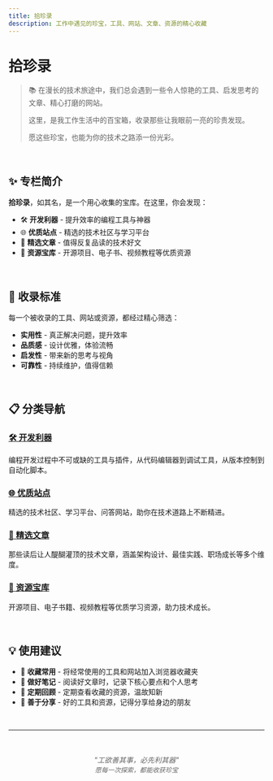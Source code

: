 ```yaml
---
title: 拾珍录
description: 工作中遇见的珍宝，工具、网站、文章、资源的精心收藏
---
```


# 拾珍录

> 📚 在漫长的技术旅途中，我们总会遇到一些令人惊艳的工具、启发思考的文章、精心打磨的网站。
> 
> 这里，是我工作生活中的百宝箱，收录那些让我眼前一亮的珍贵发现。
>
> 愿这些珍宝，也能为你的技术之路添一份光彩。

<br/>

## ✨ 专栏简介

**拾珍录**，如其名，是一个用心收集的宝库。在这里，你会发现：

- 🛠️ **开发利器** - 提升效率的编程工具与神器
- 🌐 **优质站点** - 精选的技术社区与学习平台
- 📖 **精选文章** - 值得反复品读的技术好文
- 💎 **资源宝库** - 开源项目、电子书、视频教程等优质资源

<br/>

## 🎯 收录标准

每一个被收录的工具、网站或资源，都经过精心筛选：

- **实用性** - 真正解决问题，提升效率
- **品质感** - 设计优雅，体验流畅
- **启发性** - 带来新的思考与视角
- **可靠性** - 持续维护，值得信赖

<br/>

## 📋 分类导航

### [🛠️ 开发利器](/tutorials/treasures/tools/dev-tools)
编程开发过程中不可或缺的工具与插件，从代码编辑器到调试工具，从版本控制到自动化脚本。

### [🌐 优质站点](/tutorials/treasures/websites/tech-communities)
精选的技术社区、学习平台、问答网站，助你在技术道路上不断精进。

### [📖 精选文章](/tutorials/treasures/articles/tech-articles)
那些读后让人醍醐灌顶的技术文章，涵盖架构设计、最佳实践、职场成长等多个维度。

### [💎 资源宝库](/tutorials/treasures/resources/open-source)
开源项目、电子书籍、视频教程等优质学习资源，助力技术成长。

<br/>

## 💡 使用建议

- 🔖 **收藏常用** - 将经常使用的工具和网站加入浏览器收藏夹
- 📝 **做好笔记** - 阅读好文章时，记录下核心要点和个人思考
- 🔄 **定期回顾** - 定期查看收藏的资源，温故知新
- 🤝 **善于分享** - 好的工具和资源，记得分享给身边的朋友

<br/>

---

<div style="text-align: center; color: #666; font-style: italic; margin-top: 3rem;">
  "工欲善其事，必先利其器"
  <br/>
  <span style="font-size: 0.9em;">愿每一次探索，都能收获珍宝</span>
</div>

